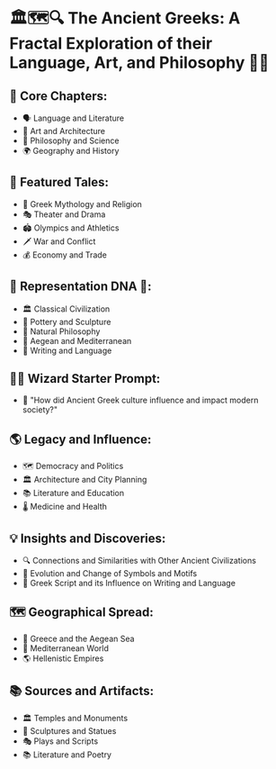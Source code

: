 # 🏛️🗺️🔍 The Ancient Greeks: A Fractal Exploration of their Language, Art, and Philosophy 🌅🌊

## 🔑 Core Chapters:
* 🗣️ Language and Literature
* 🎨 Art and Architecture
* 🧠 Philosophy and Science
* 🌍 Geography and History

## 🌟 Featured Tales:
* 👑 Greek Mythology and Religion
* 🎭 Theater and Drama
* 🏟️ Olympics and Athletics
* 🗡️ War and Conflict
* 💰 Economy and Trade

## 🧬 Representation DNA 🧬:
* 🏛️ Classical Civilization
* 🏺 Pottery and Sculpture
* 🧪 Natural Philosophy
* 🌅 Aegean and Mediterranean
* 📜 Writing and Language

## 🧙‍♂️ Wizard Starter Prompt:
* 🤔 "How did Ancient Greek culture influence and impact modern society?"

## 🌎 Legacy and Influence:
* 🗺️ Democracy and Politics
* 🏛️ Architecture and City Planning
* 📚 Literature and Education
* 🌡️ Medicine and Health

## 💡 Insights and Discoveries:
* 🔍 Connections and Similarities with Other Ancient Civilizations
* 🧬 Evolution and Change of Symbols and Motifs
* 📜 Greek Script and its Influence on Writing and Language

## 🗺️ Geographical Spread:
* 🌅 Greece and the Aegean Sea
* 🌊 Mediterranean World
* 🌎 Hellenistic Empires

## 📚 Sources and Artifacts:
* 🏛️ Temples and Monuments
* 🗿 Sculptures and Statues
* 🎭 Plays and Scripts
* 📚 Literature and Poetry
